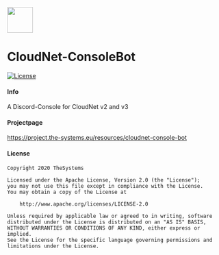 <img src="https://the-systems.eu/images/favicons/apple-touch-icon.png" width="60px" />

# CloudNet-ConsoleBot
[![License](https://img.shields.io/badge/License-Apache%202.0-blue.svg)](https://opensource.org/licenses/Apache-2.0)

#### Info

A Discord-Console for CloudNet v2 and v3

#### Projectpage

https://project.the-systems.eu/resources/cloudnet-console-bot

#### License

    Copyright 2020 TheSystems
    
    Licensed under the Apache License, Version 2.0 (the "License");
    you may not use this file except in compliance with the License.
    You may obtain a copy of the License at
    
        http://www.apache.org/licenses/LICENSE-2.0
    
    Unless required by applicable law or agreed to in writing, software
    distributed under the License is distributed on an "AS IS" BASIS,
    WITHOUT WARRANTIES OR CONDITIONS OF ANY KIND, either express or implied.
    See the License for the specific language governing permissions and
    limitations under the License.
   

